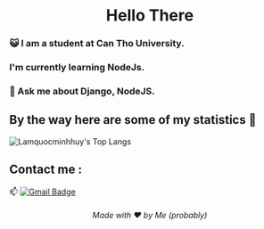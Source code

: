 <h1 align="center">Hello There</h1>

### :smiley_cat: I am a student at Can Tho University.

### I'm currently learning NodeJs.
### 💬 Ask me about Django, NodeJS.



## By the way here are some of my statistics 🚀


![Lamquocminhhuy's Top Langs](https://github-readme-stats.vercel.app/api/top-langs/?username=Lamquocminhhuy&theme=tokyonight&layout=compact)




## Contact me : 
📫 [![Gmail Badge](https://img.shields.io/badge/-lamquocminhhuy@gmail.com-blue?style=flat-roundedrectangle&logo=Gmail&logoColor=white&link=mailto:lamquocminhhuy@gmail.com)](lamquocminhhuy@gmail.com)




<h6 align="center">Made with ❤️ by Me (probably)</h6>


